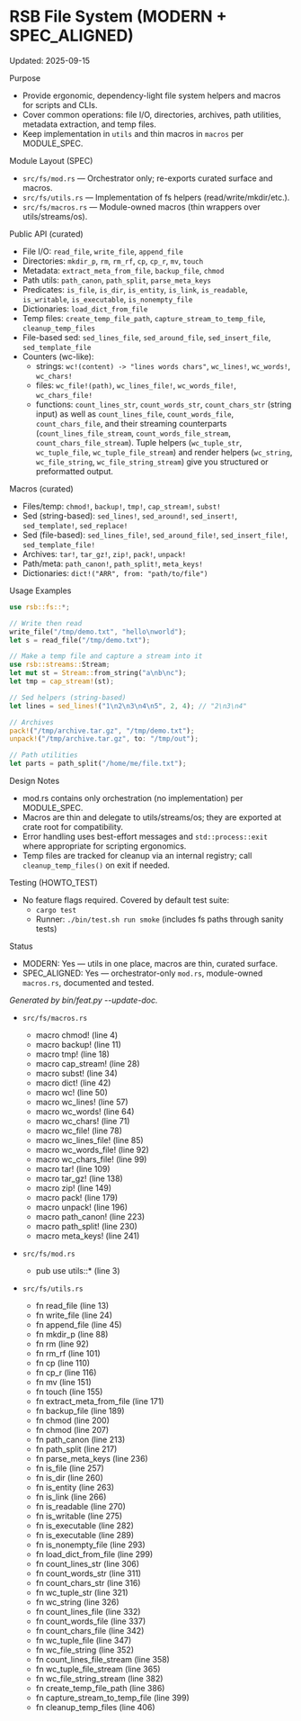 # RSB File System (MODERN + SPEC_ALIGNED)

Updated: 2025-09-15

Purpose
- Provide ergonomic, dependency-light file system helpers and macros for scripts and CLIs.
- Cover common operations: file I/O, directories, archives, path utilities, metadata extraction, and temp files.
- Keep implementation in `utils` and thin macros in `macros` per MODULE_SPEC.

Module Layout (SPEC)
- `src/fs/mod.rs` — Orchestrator only; re-exports curated surface and macros.
- `src/fs/utils.rs` — Implementation of fs helpers (read/write/mkdir/etc.).
- `src/fs/macros.rs` — Module-owned macros (thin wrappers over utils/streams/os).

Public API (curated)
- File I/O: `read_file`, `write_file`, `append_file`
- Directories: `mkdir_p`, `rm`, `rm_rf`, `cp`, `cp_r`, `mv`, `touch`
- Metadata: `extract_meta_from_file`, `backup_file`, `chmod`
- Path utils: `path_canon`, `path_split`, `parse_meta_keys`
- Predicates: `is_file`, `is_dir`, `is_entity`, `is_link`, `is_readable`, `is_writable`, `is_executable`, `is_nonempty_file`
- Dictionaries: `load_dict_from_file`
- Temp files: `create_temp_file_path`, `capture_stream_to_temp_file`, `cleanup_temp_files`
- File-based sed: `sed_lines_file`, `sed_around_file`, `sed_insert_file`, `sed_template_file`
- Counters (wc-like):
  - strings: `wc!(content) -> "lines words chars"`, `wc_lines!`, `wc_words!`, `wc_chars!`
  - files: `wc_file!(path)`, `wc_lines_file!`, `wc_words_file!`, `wc_chars_file!`
  - functions: `count_lines_str`, `count_words_str`, `count_chars_str` (string input) as well as `count_lines_file`, `count_words_file`, `count_chars_file`, and their streaming counterparts (`count_lines_file_stream`, `count_words_file_stream`, `count_chars_file_stream`). Tuple helpers (`wc_tuple_str`, `wc_tuple_file`, `wc_tuple_file_stream`) and render helpers (`wc_string`, `wc_file_string`, `wc_file_string_stream`) give you structured or preformatted output.

Macros (curated)
- Files/temp: `chmod!`, `backup!`, `tmp!`, `cap_stream!`, `subst!`
- Sed (string-based): `sed_lines!`, `sed_around!`, `sed_insert!`, `sed_template!`, `sed_replace!`
- Sed (file-based): `sed_lines_file!`, `sed_around_file!`, `sed_insert_file!`, `sed_template_file!`
- Archives: `tar!`, `tar_gz!`, `zip!`, `pack!`, `unpack!`
- Path/meta: `path_canon!`, `path_split!`, `meta_keys!`
- Dictionaries: `dict!("ARR", from: "path/to/file")`

Usage Examples
```rust
use rsb::fs::*;

// Write then read
write_file("/tmp/demo.txt", "hello\nworld");
let s = read_file("/tmp/demo.txt");

// Make a temp file and capture a stream into it
use rsb::streams::Stream;
let mut st = Stream::from_string("a\nb\nc");
let tmp = cap_stream!(st);

// Sed helpers (string-based)
let lines = sed_lines!("1\n2\n3\n4\n5", 2, 4); // "2\n3\n4"

// Archives
pack!("/tmp/archive.tar.gz", "/tmp/demo.txt");
unpack!("/tmp/archive.tar.gz", to: "/tmp/out");

// Path utilities
let parts = path_split("/home/me/file.txt");
```

Design Notes
- mod.rs contains only orchestration (no implementation) per MODULE_SPEC.
- Macros are thin and delegate to utils/streams/os; they are exported at crate root for compatibility.
- Error handling uses best-effort messages and `std::process::exit` where appropriate for scripting ergonomics.
- Temp files are tracked for cleanup via an internal registry; call `cleanup_temp_files()` on exit if needed.

Testing (HOWTO_TEST)
- No feature flags required. Covered by default test suite:
  - `cargo test`
  - Runner: `./bin/test.sh run smoke` (includes fs paths through sanity tests)

Status
- MODERN: Yes — utils in one place, macros are thin, curated surface.
- SPEC_ALIGNED: Yes — orchestrator-only `mod.rs`, module-owned `macros.rs`, documented and tested.

<!-- feat:fs -->

_Generated by bin/feat.py --update-doc._

* `src/fs/macros.rs`
  - macro chmod! (line 4)
  - macro backup! (line 11)
  - macro tmp! (line 18)
  - macro cap_stream! (line 28)
  - macro subst! (line 34)
  - macro dict! (line 42)
  - macro wc! (line 50)
  - macro wc_lines! (line 57)
  - macro wc_words! (line 64)
  - macro wc_chars! (line 71)
  - macro wc_file! (line 78)
  - macro wc_lines_file! (line 85)
  - macro wc_words_file! (line 92)
  - macro wc_chars_file! (line 99)
  - macro tar! (line 109)
  - macro tar_gz! (line 138)
  - macro zip! (line 149)
  - macro pack! (line 179)
  - macro unpack! (line 196)
  - macro path_canon! (line 223)
  - macro path_split! (line 230)
  - macro meta_keys! (line 241)

* `src/fs/mod.rs`
  - pub use utils::* (line 3)

* `src/fs/utils.rs`
  - fn read_file (line 13)
  - fn write_file (line 24)
  - fn append_file (line 45)
  - fn mkdir_p (line 88)
  - fn rm (line 92)
  - fn rm_rf (line 101)
  - fn cp (line 110)
  - fn cp_r (line 116)
  - fn mv (line 151)
  - fn touch (line 155)
  - fn extract_meta_from_file (line 171)
  - fn backup_file (line 189)
  - fn chmod (line 200)
  - fn chmod (line 207)
  - fn path_canon (line 213)
  - fn path_split (line 217)
  - fn parse_meta_keys (line 236)
  - fn is_file (line 257)
  - fn is_dir (line 260)
  - fn is_entity (line 263)
  - fn is_link (line 266)
  - fn is_readable (line 270)
  - fn is_writable (line 275)
  - fn is_executable (line 282)
  - fn is_executable (line 289)
  - fn is_nonempty_file (line 293)
  - fn load_dict_from_file (line 299)
  - fn count_lines_str (line 306)
  - fn count_words_str (line 311)
  - fn count_chars_str (line 316)
  - fn wc_tuple_str (line 321)
  - fn wc_string (line 326)
  - fn count_lines_file (line 332)
  - fn count_words_file (line 337)
  - fn count_chars_file (line 342)
  - fn wc_tuple_file (line 347)
  - fn wc_file_string (line 352)
  - fn count_lines_file_stream (line 358)
  - fn wc_tuple_file_stream (line 365)
  - fn wc_file_string_stream (line 382)
  - fn create_temp_file_path (line 386)
  - fn capture_stream_to_temp_file (line 399)
  - fn cleanup_temp_files (line 406)

<!-- /feat:fs -->
